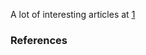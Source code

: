
A lot of interesting articles at [1]

### References

[1]: https://www.microchip.com/wwwproducts/en/ATSHA204A

